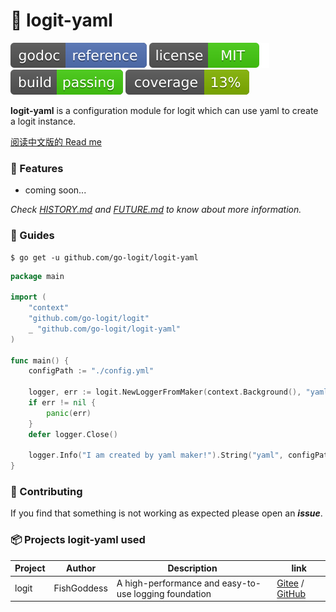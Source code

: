# 📝 logit-yaml

[![Go Doc](_icons/godoc.svg)](https://pkg.go.dev/github.com/FishGoddess/props)
[![License](_icons/license.svg)](https://opensource.org/licenses/MIT)
[![License](_icons/build.svg)](_icons/build.svg)
[![License](_icons/coverage.svg)](_icons/coverage.svg)

**logit-yaml** is a configuration module for logit which can use yaml to create a logit instance.

[阅读中文版的 Read me](./README.md)

### 🥇 Features

* coming soon...

_Check [HISTORY.md](./HISTORY.md) and [FUTURE.md](./FUTURE.md) to know about more information._

### 📖 Guides

```shell
$ go get -u github.com/go-logit/logit-yaml
```

```go
package main

import (
	"context"
	"github.com/go-logit/logit"
	_ "github.com/go-logit/logit-yaml"
)

func main() {
	configPath := "./config.yml"

	logger, err := logit.NewLoggerFromMaker(context.Background(), "yaml", configPath)
	if err != nil {
		panic(err)
	}
	defer logger.Close()

	logger.Info("I am created by yaml maker!").String("yaml", configPath).End()
}
```

### 👥 Contributing

If you find that something is not working as expected please open an _**issue**_.

### 📦 Projects logit-yaml used

| Project | Author | Description | link |
| -----------|--------|-------------|------------------|
| logit | FishGoddess | A high-performance and easy-to-use logging foundation | [Gitee](https://gitee.com/go-logit/logit) / [GitHub](https://github.com/go-logit/logit) |

